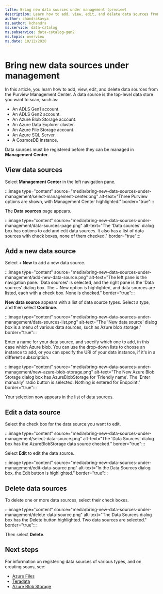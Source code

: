 ```yaml
---
title: Bring new data sources under management (preview)
description: Learn how to add, view, edit, and delete data sources from the Purview Management Center.
author: chandrakavya
ms.author: kchandra
ms.service: data-catalog
ms.subservice: data-catalog-gen2
ms.topic: overview
ms.date: 10/12/2020
---
```

# Bring new data sources under management

In this article, you learn how to add, view, edit, and delete data sources from the Purview Management Center. A data source is the top-level data store you want to scan, such as:

- An ADLS Gen1 account.
- An ADLS Gen2 account.
- An Azure Blob Storage account.
- An Azure Data Explorer cluster.
- An Azure File Storage account.
- An Azure SQL Server.
- A CosmosDB instance.

Data sources must be registered before they can be managed in **Management Center**.

## View data sources

Select **Management Center** in the left navigation pane.

:::image type="content" source="media/bring-new-data-sources-under-management/select-management-center.png" alt-text="Three Purview options are shown, with Management Center highlighted." border="true":::

The **Data sources** page appears.

:::image type="content" source="media/bring-new-data-sources-under-management/data-sources-page.png" alt-text="The 'Data sources' dialog box has options to add and edit data sources. It also has a list of data sources with check boxes, none of them checked." border="true":::

## Add a new data source

Select **+ New** to add a new data source.

:::image type="content" source="media/bring-new-data-sources-under-management/add-new-data-source.png" alt-text="The left pane is the navigation pane. 'Data sources' is selected, and the right pane is the 'Data sources' dialog box. The + New option is highlighted, and data sources are listed, each with a check box. None is checked." border="true":::

**New data source** appears with a list of data source types. Select a type, and then select **Continue**.

:::image type="content" source="media/bring-new-data-sources-under-management/data-sources-list.png" alt-text="The 'New data source' dialog box is a menu of various data sources, such as Azure blob storage." border="true":::

Enter a name for your data source, and specify which one to add, in this case which Azure blob. You can use the drop-down lists to choose an instance to add, or you can specify the URI of your data instance, if it's in a different subscription.

:::image type="content" source="media/bring-new-data-sources-under-management/new-azure-blob-storage.png" alt-text="The New Azure Blob Storage dialog box has AzureBlobStorage for 'Friendly name'. The 'Enter manually' radio button is selected. Nothing is entered for Endpoint." border="true":::

Your selection now appears in the list of data sources.

## Edit a data source

Select the check box for the data source you want to edit.

:::image type="content" source="media/bring-new-data-sources-under-management/select-data-source.png" alt-text="The 'Data Sources' dialog box has the AzureBlobStorage data source checked." border="true":::

Select **Edit** to edit the data source.

:::image type="content" source="media/bring-new-data-sources-under-management/edit-data-source.png" alt-text="In the Data Sources dialog box, the Edit button is highlighted." border="true":::

## Delete data sources

To delete one or more data sources, select their check boxes.

:::image type="content" source="media/bring-new-data-sources-under-management/delete-data-source.png" alt-text="The Data Sources dialog box has the Delete button highlighted. Two data sources are selected." border="true":::

Then select **Delete**.

## Next steps

For information on registering data sources of various types, and on creating scans, see: 

- [Azure Files](register-scan-azure-files-storage-source.md)
- [Teradata](register-scan-teradata-source.md)
- [Azure Blob Storage](register-scan-azure-blob-storage-source.md)
